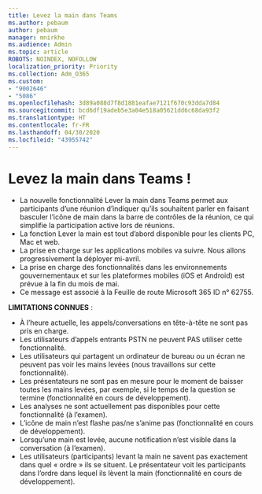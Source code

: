 ```yaml
---
title: Levez la main dans Teams
ms.author: pebaum
author: pebaum
manager: mnirkhe
ms.audience: Admin
ms.topic: article
ROBOTS: NOINDEX, NOFOLLOW
localization_priority: Priority
ms.collection: Adm_O365
ms.custom:
- "9002646"
- "5086"
ms.openlocfilehash: 3d89a088d7f8d1881eafae7121f670c93dda7d84
ms.sourcegitcommit: bcd6df19adeb5e3a04e518a05621dd6c68da93f2
ms.translationtype: HT
ms.contentlocale: fr-FR
ms.lasthandoff: 04/30/2020
ms.locfileid: "43955742"
---
```

# <a name="raise-your-hand-in-teams"></a>Levez la main dans Teams !

- La nouvelle fonctionnalité Lever la main dans Teams permet aux participants d’une réunion d’indiquer qu’ils souhaitent parler en faisant basculer l’icône de main dans la barre de contrôles de la réunion, ce qui simplifie la participation active lors de réunions.
- La fonction Lever la main est tout d’abord disponible pour les clients PC, Mac et web.
- La prise en charge sur les applications mobiles va suivre. Nous allons progressivement la déployer mi-avril.
- La prise en charge des fonctionnalités dans les environnements gouvernementaux et sur les plateformes mobiles (iOS et Android) est prévue à la fin du mois de mai.
- Ce message est associé à la Feuille de route Microsoft 365 ID n° 62755.

**LIMITATIONS CONNUES** :

- À l’heure actuelle, les appels/conversations en tête-à-tête ne sont pas pris en charge.
- Les utilisateurs d’appels entrants PSTN ne peuvent PAS utiliser cette fonctionnalité.
- Les utilisateurs qui partagent un ordinateur de bureau ou un écran ne peuvent pas voir les mains levées (nous travaillons sur cette fonctionnalité).
- Les présentateurs ne sont pas en mesure pour le moment de baisser toutes les mains levées, par exemple, si le temps de la question se termine (fonctionnalité en cours de développement).
- Les analyses ne sont actuellement pas disponibles pour cette fonctionnalité (à l’examen).
- L’icône de main n’est flashe pas/ne s’anime pas (fonctionnalité en cours de développement).
- Lorsqu’une main est levée, aucune notification n’est visible dans la conversation (à l’examen).
- Les utilisateurs (participants) levant la main ne savent pas exactement dans quel « ordre » ils se situent. Le présentateur voit les participants dans l’ordre dans lequel ils lèvent la main (fonctionnalité en cours de développement).
